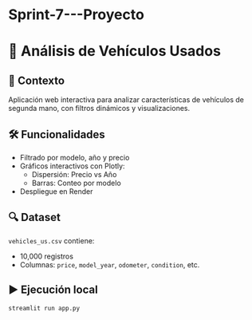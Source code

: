 # Sprint-7---Proyecto

# 🚗 Análisis de Vehículos Usados

## 📌 Contexto
Aplicación web interactiva para analizar características de vehículos de segunda mano, con filtros dinámicos y visualizaciones.

## 🛠 Funcionalidades
- Filtrado por modelo, año y precio
- Gráficos interactivos con Plotly:
  - Dispersión: Precio vs Año
  - Barras: Conteo por modelo
- Despliegue en Render

## 🔍 Dataset
`vehicles_us.csv` contiene:
- 10,000 registros
- Columnas: `price`, `model_year`, `odometer`, `condition`, etc.

## ▶ Ejecución local
```bash
streamlit run app.py
